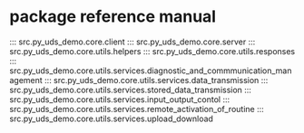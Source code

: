 # package reference manual

::: src.py_uds_demo.core.client
::: src.py_uds_demo.core.server
::: src.py_uds_demo.core.utils.helpers
::: src.py_uds_demo.core.utils.responses
::: src.py_uds_demo.core.utils.services.diagnostic_and_commmunication_management
::: src.py_uds_demo.core.utils.services.data_transmission
::: src.py_uds_demo.core.utils.services.stored_data_transmission
::: src.py_uds_demo.core.utils.services.input_output_contol
::: src.py_uds_demo.core.utils.services.remote_activation_of_routine
::: src.py_uds_demo.core.utils.services.upload_download
